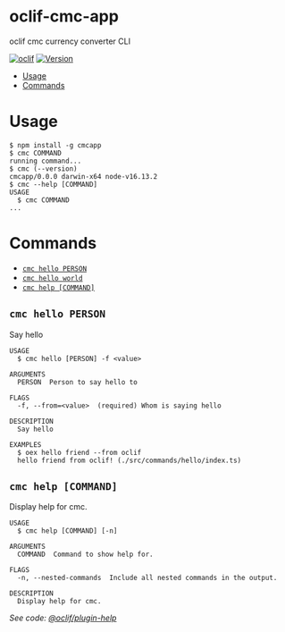 oclif-cmc-app
=================

oclif cmc currency converter CLI

[![oclif](https://img.shields.io/badge/cli-oclif-brightgreen.svg)](https://oclif.io)
[![Version](https://img.shields.io/npm/v/oclif-hello-world.svg)](https://npmjs.org/package/oclif-hello-world)

<!-- toc -->
* [Usage](#usage)
* [Commands](#commands)
<!-- tocstop -->
# Usage
<!-- usage -->
```sh-session
$ npm install -g cmcapp
$ cmc COMMAND
running command...
$ cmc (--version)
cmcapp/0.0.0 darwin-x64 node-v16.13.2
$ cmc --help [COMMAND]
USAGE
  $ cmc COMMAND
...
```
<!-- usagestop -->
# Commands
<!-- commands -->
* [`cmc hello PERSON`](#cmc-hello-person)
* [`cmc hello world`](#cmc-hello-world)
* [`cmc help [COMMAND]`](#cmc-help-command)

## `cmc hello PERSON`

Say hello

```
USAGE
  $ cmc hello [PERSON] -f <value>

ARGUMENTS
  PERSON  Person to say hello to

FLAGS
  -f, --from=<value>  (required) Whom is saying hello

DESCRIPTION
  Say hello

EXAMPLES
  $ oex hello friend --from oclif
  hello friend from oclif! (./src/commands/hello/index.ts)
```

## `cmc help [COMMAND]`

Display help for cmc.

```
USAGE
  $ cmc help [COMMAND] [-n]

ARGUMENTS
  COMMAND  Command to show help for.

FLAGS
  -n, --nested-commands  Include all nested commands in the output.

DESCRIPTION
  Display help for cmc.
```

_See code: [@oclif/plugin-help](https://github.com/oclif/plugin-help/blob/v5.1.10/src/commands/help.ts)_


